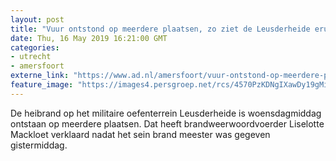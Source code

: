 ```yaml
---
layout: post
title: "Vuur ontstond op meerdere plaatsen, zo ziet de Leusderheide eruit na de brand"
date: Thu, 16 May 2019 16:21:00 GMT
categories: 
- utrecht 
- amersfoort 
externe_link: "https://www.ad.nl/amersfoort/vuur-ontstond-op-meerdere-plaatsen-zo-ziet-de-leusderheide-eruit-na-de-brand~a5fe02c7/"
feature_image: "https://images4.persgroep.net/rcs/4570PzKDNgIXawDy19gMigkshlY/diocontent/148514815/_fitwidth/400/?appId=21791a8992982cd8da851550a453bd7f&quality=0.7"
---
```


De heibrand op het militaire oefenterrein Leusderheide is woensdagmiddag ontstaan op meerdere plaatsen. Dat heeft brandweerwoordvoerder Liselotte Mackloet verklaard nadat het sein brand meester was gegeven gistermiddag.
